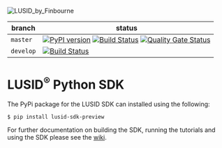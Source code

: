 ![LUSID_by_Finbourne](https://content.finbourne.com/LUSID_repo.png)

| branch | status |
| --- | --- |
| `master` |  [![PyPI version](https://badge.fury.io/py/lusid-sdk-preview.svg)](https://badge.fury.io/py/lusid-sdk-preview) [![Build Status](https://travis-ci.org/finbourne/lusid-sdk-python-preview.svg?branch=master)](https://travis-ci.org/finbourne/lusid-sdk-python-preview) [![Quality Gate Status](https://sonarcloud.io/api/project_badges/measure?project=finbourne_lusid-sdk-python-preview&metric=alert_status)](https://sonarcloud.io/dashboard?id=finbourne_lusid-sdk-python-preview) |
| `develop` | [![Build Status](https://travis-ci.org/finbourne/lusid-sdk-python-preview.svg?branch=develop)](https://travis-ci.org/finbourne/lusid-sdk-python-preview) |

# LUSID<sup>®</sup> Python SDK

The PyPi package for the LUSID SDK can installed using the following:

```
$ pip install lusid-sdk-preview
```

For further documentation on building the SDK, running the tutorials and using the SDK please see the [wiki](https://github.com/finbourne/lusid-sdk-python-preview/wiki).
